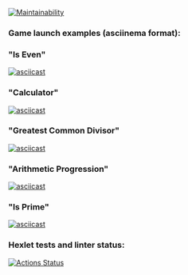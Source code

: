 [![Maintainability](https://api.codeclimate.com/v1/badges/bbc5e74e07e9f42af423/maintainability)](https://codeclimate.com/github/DmitryCo/java-project-61/maintainability)

### Game launch examples (asciinema format):
### "Is Even"
[![asciicast](https://asciinema.org/a/589Bo3ZFHtDRtK91oSDjCLIeZ.svg)](https://asciinema.org/a/589Bo3ZFHtDRtK91oSDjCLIeZ)
### "Calculator"
[![asciicast](https://asciinema.org/a/AM2ikNStqKXjnKLvYIq3POHk0.svg)](https://asciinema.org/a/AM2ikNStqKXjnKLvYIq3POHk0)
### "Greatest Common Divisor"
[![asciicast](https://asciinema.org/a/jeaKaeQmt3FQSIpDmoTliwBIF.svg)](https://asciinema.org/a/jeaKaeQmt3FQSIpDmoTliwBIF)
### "Arithmetic Progression"
[![asciicast](https://asciinema.org/a/cDVTmppuv4PAKeLhCQt0rgouH.svg)](https://asciinema.org/a/cDVTmppuv4PAKeLhCQt0rgouH)
### "Is Prime"
[![asciicast](https://asciinema.org/a/qgZdA6M6btavFURH0zsNfVrTf.svg)](https://asciinema.org/a/qgZdA6M6btavFURH0zsNfVrTf)

### Hexlet tests and linter status:
[![Actions Status](https://github.com/DmitryCo/java-project-61/actions/workflows/hexlet-check.yml/badge.svg)](https://github.com/DmitryCo/java-project-61/actions)